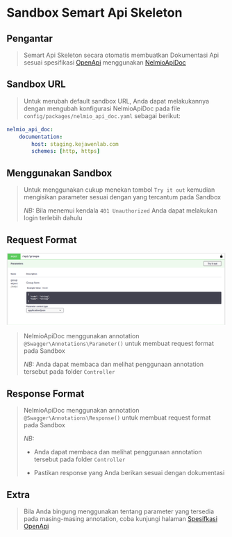 # Sandbox Semart Api Skeleton

## Pengantar

>
> Semart Api Skeleton secara otomatis membuatkan Dokumentasi Api sesuai spesifikasi [OpenApi](https://swagger.io/) menggunakan [NelmioApiDoc](https://symfony.com/doc/master/bundles/NelmioApiDocBundle/index.html)
>

## Sandbox URL

>
> Untuk merubah default sandbox URL, Anda dapat melakukannya dengan mengubah konfigurasi NelmioApiDoc pada file `config/packages/nelmio_api_doc.yaml` sebagai berikut:
>

```yaml
nelmio_api_doc:
    documentation:
        host: staging.kejawenlab.com
        schemes: [http, https]
```

## Menggunakan Sandbox

> 
> Untuk menggunakan cukup menekan tombol `Try it out` kemudian mengisikan parameter sesuai dengan yang tercantum pada Sandbox
>
> *NB:* Bila menemui kendala `401 Unauthorized` Anda dapat melakukan login terlebih dahulu
>

## Request Format

![Api Doc](assets/request_format.png)

>
> NelmioApiDoc menggunakan annotation `@Swagger\Annotations\Parameter()` untuk membuat request format pada Sandbox
>
> *NB:* Anda dapat membaca dan melihat penggunaan annotation tersebut pada folder `Controller`
>

## Response Format

>
> NelmioApiDoc menggunakan annotation `@Swagger\Annotations\Response()` untuk membuat request format pada Sandbox
>
> *NB:* 
>
> * Anda dapat membaca dan melihat penggunaan annotation tersebut pada folder `Controller`
>
> * Pastikan response yang Anda berikan sesuai dengan dokumentasi
>

## Extra

>
> Bila Anda bingung menggunakan tentang parameter yang tersedia pada masing-masing annotation, coba kunjungi halaman [Spesifkasi OpenApi](https://swagger.io/docs/specification/about/)
>
